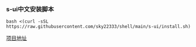 ### s-ui中文安装脚本
```
bash <(curl -sSL https://raw.githubusercontent.com/sky22333/shell/main/s-ui/install.sh)
```


[项目地址](https://github.com/alireza0/s-ui)
